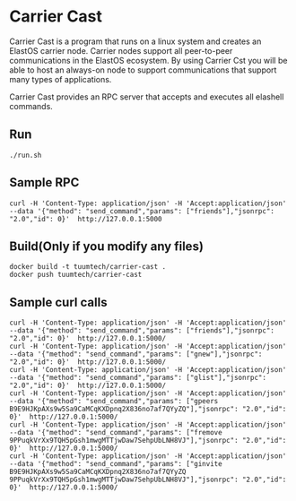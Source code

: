 # Carrier Cast

Carrier Cast is a program that runs on a linux system and creates an ElastOS carrier node.  Carrier nodes support all peer-to-peer communications in the ElastOS ecosystem.  By using Carrier Cst you will be able to host an always-on node to support communications that support many types of applications. 

Carrier Cast provides an RPC server that accepts and executes all elashell commands.  


## Run
```
./run.sh
```

## Sample RPC
```
curl -H 'Content-Type: application/json' -H 'Accept:application/json' --data '{"method": "send_command","params": ["friends"],"jsonrpc": "2.0","id": 0}'  http://127.0.0.1:5000
```

## Build(Only if you modify any files)
```
docker build -t tuumtech/carrier-cast .
docker push tuumtech/carrier-cast
```

## Sample curl calls
```
curl -H 'Content-Type: application/json' -H 'Accept:application/json' --data '{"method": "send_command","params": ["friends"],"jsonrpc": "2.0","id": 0}'  http://127.0.0.1:5000/  
curl -H 'Content-Type: application/json' -H 'Accept:application/json' --data '{"method": "send_command","params": ["gnew"],"jsonrpc": "2.0","id": 0}'  http://127.0.0.1:5000/  
curl -H 'Content-Type: application/json' -H 'Accept:application/json' --data '{"method": "send_command","params": ["glist"],"jsonrpc": "2.0","id": 0}'  http://127.0.0.1:5000/ 
curl -H 'Content-Type: application/json' -H 'Accept:application/json' --data '{"method": "send_command","params": ["gpeers B9E9HJKpAXs9w5Sa9CaMCqKXDpnq2X836no7af7QYyZQ"],"jsonrpc": "2.0","id": 0}'  http://127.0.0.1:5000/
curl -H 'Content-Type: application/json' -H 'Accept:application/json' --data '{"method": "send_command","params": ["fremove 9PPuqkVrXx9TQH5pGsh1mwgMTTjwDaw7SehpUbLNH8VJ"],"jsonrpc": "2.0","id": 0}'  http://127.0.0.1:5000/
curl -H 'Content-Type: application/json' -H 'Accept:application/json' --data '{"method": "send_command","params": ["ginvite B9E9HJKpAXs9w5Sa9CaMCqKXDpnq2X836no7af7QYyZQ 9PPuqkVrXx9TQH5pGsh1mwgMTTjwDaw7SehpUbLNH8VJ"],"jsonrpc": "2.0","id": 0}'  http://127.0.0.1:5000/

```